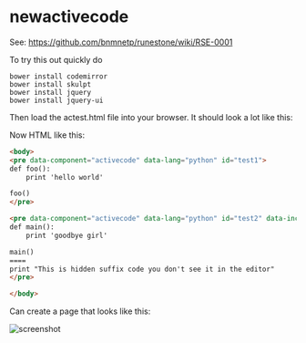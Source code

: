 # newactivecode


See:  https://github.com/bnmnetp/runestone/wiki/RSE-0001

To try this out quickly do

    bower install codemirror
    bower install skulpt
    bower install jquery
    bower install jquery-ui

Then load the actest.html file into your browser.  It should look a lot like this:

Now HTML like this:

```html
<body>
<pre data-component="activecode" data-lang="python" id="test1">
def foo():
    print 'hello world'

foo()
</pre>

<pre data-component="activecode" data-lang="python" id="test2" data-include="test1 test2">
def main():
    print 'goodbye girl'

main()
====
print "This is hidden suffix code you don't see it in the editor"
</pre>

</body>
```

Can create a page that looks like this:

![screenshot](https://www.dropbox.com/s/fqvakeftnfa75gp/Screenshot%202015-03-23%2018.45.58.png?raw=1)

